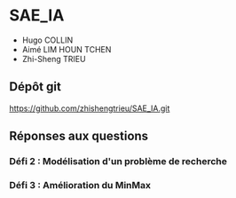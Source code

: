 # SAE_IA
- Hugo COLLIN
- Aimé LIM HOUN TCHEN
- Zhi-Sheng TRIEU
## Dépôt git
https://github.com/zhishengtrieu/SAE_IA.git
## Réponses aux questions
### Défi 2 : Modélisation d'un problème de recherche 

### Défi 3 : Amélioration du MinMax
